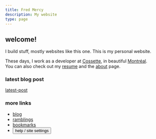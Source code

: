 ```yaml
---
title: Fred Mercy
description: My website
type: page
---
```


## welcome!

I build stuff, mostly websites like this one. This is my personal website.

These days, I work as a developer at
<a href="https://cossette.com" target="_blank" rel="noopener noreferrer">Cossette</a>, in beautiful <a href="https://www.openstreetmap.org/#map=19/45.49977/-73.57726&layers=N" target="_blank" rel="noopener noreferrer">Montréal</a>.\
You can also check out my [resume](/resume) and the [about](/about) page.

### latest blog post

[latest-post]()

### more links

- [blog](/blog)
- [ramblings](/ramblings)
- [bookmarks](/bookmarks)
- <button title="Show the “help & options” panel" class="link" type="button" aria-label="Toggle help" data-component="emit" data-event="SHOW_BOX_HELP">help / site settings</button>
